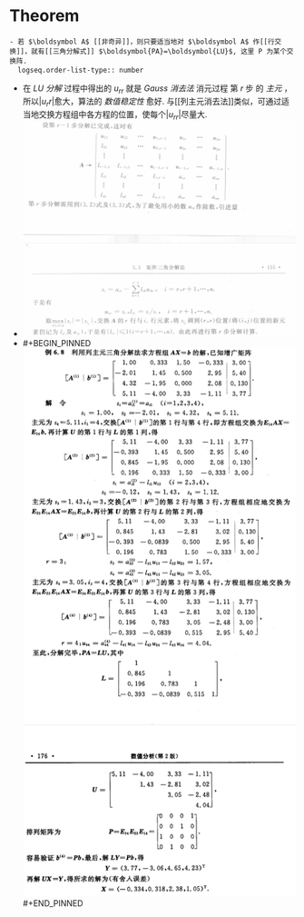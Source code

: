 # Theorem
	- 若 $\boldsymbol A$ [[非奇异]]，则只要适当地对 $\boldsymbol A$ 作[[行交换]]，就有[[三角分解式]] $\boldsymbol{PA}=\boldsymbol{LU}$, 这里 P 为某个交换阵. 
	  logseq.order-list-type:: number
- 在 *LU 分解* 过程中得出的 $u_{rr}$ 就是 *Gauss 消去法* 消元过程 第 $r$ 步 的 *主元* ，所以$|u_rr|$愈大，算法的 *数值稳定性* 愈好. 与[[列主元消去法]]类似，可通过适当地交换方程组中各方程的位置，使每个$|u_{rr}|$尽量大.
- ![image.png](../assets/image_1702136451760_0.png)
- #+BEGIN_PINNED
  ![image.png](../assets/image_1702136770022_0.png) 
  #+END_PINNED